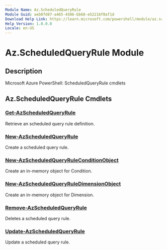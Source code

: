 ```yaml
---
Module Name: Az.ScheduledQueryRule
Module Guid: aeb0fd87-a465-4506-bb68-e52216f0af1d
Download Help Link: https://learn.microsoft.com/powershell/module/az.scheduledqueryrule
Help Version: 1.0.0.0
Locale: en-US
---
```


# Az.ScheduledQueryRule Module
## Description
Microsoft Azure PowerShell: ScheduledQueryRule cmdlets

## Az.ScheduledQueryRule Cmdlets
### [Get-AzScheduledQueryRule](Get-AzScheduledQueryRule.md)
Retrieve an scheduled query rule definition.

### [New-AzScheduledQueryRule](New-AzScheduledQueryRule.md)
Create a scheduled query rule.

### [New-AzScheduledQueryRuleConditionObject](New-AzScheduledQueryRuleConditionObject.md)
Create an in-memory object for Condition.

### [New-AzScheduledQueryRuleDimensionObject](New-AzScheduledQueryRuleDimensionObject.md)
Create an in-memory object for Dimension.

### [Remove-AzScheduledQueryRule](Remove-AzScheduledQueryRule.md)
Deletes a scheduled query rule.

### [Update-AzScheduledQueryRule](Update-AzScheduledQueryRule.md)
Update a scheduled query rule.

